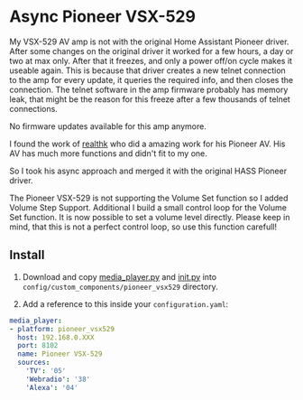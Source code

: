 # Async Pioneer VSX-529

My VSX-529 AV amp is not with the original Home Assistant Pioneer driver.
After some changes on the original driver it worked for a few hours, a day or two at max only. After that it freezes, and only a power off/on cycle makes it useable again.
This is because that driver creates a new telnet connection to the amp for every update, it queries the required info, and then closes the connection. The telnet software in the amp firmware probably has memory leak, that might be the reason for this freeze after a few thousands of telnet connections.

No firmware updates available for this amp anymore.

I found the work of [realthk](https://github.com/realthk) who did a amazing work for his Pioneer AV.
His AV has much more functions and didn't fit to my one.

So I took his async approach and merged it with the original HASS Pioneer driver.

The Pioneer VSX-529 is not supporting the Volume Set function so I added Volume Step Support.
Additional I build a small control loop for the Volume Set function. It is now possible to set a volume level directly. Please keep in mind, that this is not a perfect control loop, so use this function carefull!

## Install

1. Download and copy [media_player.py](https://github.com/SpaceMaster85/pioneer_vsx529/blob/master/media_player.py) and [init.py](https://github.com/SpaceMaster85/pioneer_vsx529/blob/master/__init__.py) into `config/custom_components/pioneer_vsx529` directory.

2. Add a reference to this inside your `configuration.yaml`:

  ```yaml
media_player:
  - platform: pioneer_vsx529
    host: 192.168.0.XXX
    port: 8102
    name: Pioneer VSX-529
    sources:
      'TV': '05'
      'Webradio': '38'
      'Alexa': '04'
  ```

